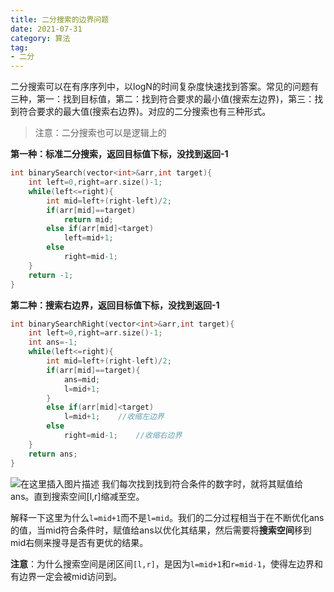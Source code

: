 ```yaml
---
title: 二分搜索的边界问题
date: 2021-07-31
category: 算法
tag:
- 二分
---
```


二分搜索可以在有序序列中，以logN的时间复杂度快速找到答案。常见的问题有三种，第一：找到目标值，第二：找到符合要求的最小值(搜索左边界)，第三：找到符合要求的最大值(搜索右边界)。对应的二分搜索也有三种形式。
> 注意：二分搜索也可以是逻辑上的

<!--more-->

**第一种：标准二分搜索，返回目标值下标，没找到返回-1**

```cpp
int binarySearch(vector<int>&arr,int target){
    int left=0,right=arr.size()-1;
    while(left<=right){
        int mid=left+(right-left)/2;
        if(arr[mid]==target)
            return mid;
        else if(arr[mid]<target)
            left=mid+1;
        else 
            right=mid-1;
    }
    return -1;
}
```

**第二种：搜索右边界，返回目标值下标，没找到返回-1**

```cpp
int binarySearchRight(vector<int>&arr,int target){
    int left=0,right=arr.size()-1;
    int ans=-1;
    while(left<=right){
        int mid=left+(right-left)/2;
        if(arr[mid]==target){
            ans=mid;
            l=mid+1;
        }
        else if(arr[mid]<target)
            l=mid+1;	//收缩左边界
        else
            right=mid-1;    //收缩右边界
    }
    return ans;
}

```
![在这里插入图片描述](https://yfx-blog-image.oss-cn-hangzhou.aliyuncs.com/img/07c318d5c20c45f8bc7f491fc3e6ca23.png)
我们每次找到找到符合条件的数字时，就将其赋值给ans。直到搜索空间[l,r]缩减至空。

解释一下这里为什么`l=mid+1`而不是`l=mid`。我们的二分过程相当于在不断优化ans的值，当mid符合条件时，赋值给ans以优化其结果，然后需要将**搜索空间**移到mid右侧来搜寻是否有更优的结果。

**注意**：为什么搜索空间是闭区间`[l,r]`，是因为`l=mid+1`和`r=mid-1`，使得左边界和有边界一定会被mid访问到。